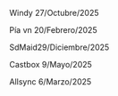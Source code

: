 Windy 27/Octubre/2025

Pía vn 20/Febrero/2025

SdMaid29/Diciembre/2025

Castbox 9/Mayo/2025

Allsync 6/Marzo/2025














